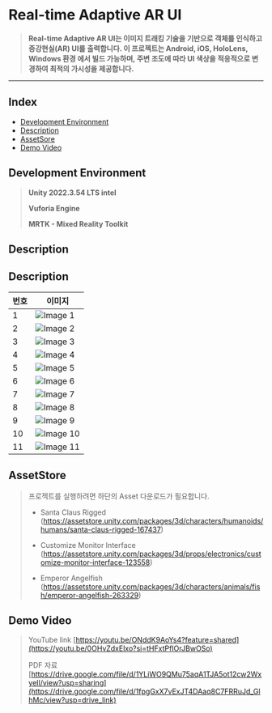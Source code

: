# Real-time Adaptive AR UI

> **Real-time Adaptive AR UI는 이미지 트래킹 기술을 기반으로 객체를 인식하고 증강현실(AR) UI를 출력합니다. 이 프로젝트는 Android, iOS, HoloLens, Windows 환경 에서 빌드 가능하며, 주변 조도에 따라 UI 색상을 적응적으로 변경하여 최적의 가시성을 제공합니다.**
---
## Index
  - [Development Environment](#Development-Environment)
  - [Description](#Description)
  - [AssetSore](#AssetStore)
  - [Demo Video](#Demo-Video)

## Development Environment

> **Unity 2022.3.54 LTS intel**
> 
> **Vuforia Engine**
> 
> **MRTK - Mixed Reality Toolkit**

## Description

## Description

| 번호 | 이미지 |
|------|--------|
| 1    | ![Image 1](https://i.imgur.com/Zlq5ifu.png) |
| 2    | ![Image 2](https://i.imgur.com/fm8ml5L.png) |
| 3    | ![Image 3](https://i.imgur.com/TF8tc6z.png) |
| 4    | ![Image 4](https://i.imgur.com/qLIkgAh.png) |
| 5    | ![Image 5](https://i.imgur.com/DVSz302.png) |
| 6    | ![Image 6](https://i.imgur.com/kEYHG9Z.png) |
| 7    | ![Image 7](https://i.imgur.com/FKNg1m1.png) |
| 8    | ![Image 8](https://i.imgur.com/pRhdjMA.png) |
| 9    | ![Image 9](https://i.imgur.com/vi50MGR.png) |
| 10   | ![Image 10](https://i.imgur.com/DCUByWJ.png) |
| 11   | ![Image 11](https://i.imgur.com/ZMpSBOZ.png) |


## AssetStore

> 프로젝트를 실행하려면 하단의 Asset 다운로드가 필요합니다.
> - Santa Claus Rigged (https://assetstore.unity.com/packages/3d/characters/humanoids/humans/santa-claus-rigged-167437)
> 
> - Customize Monitor Interface (https://assetstore.unity.com/packages/3d/props/electronics/customize-monitor-interface-123558)
>   
> - Emperor Angelfish (https://assetstore.unity.com/packages/3d/characters/animals/fish/emperor-angelfish-263329)

## Demo Video

> YouTube link
> [https://youtu.be/ONddK9AoYs4?feature=shared](https://youtu.be/0OHvZdxElxo?si=tHFxtPfIOrJBwOSo)
>
> PDF 자료
> [https://drive.google.com/file/d/1YLiWO9QMu75aqA1TJA5ot12cw2WxyeIl/view?usp=sharing](https://drive.google.com/file/d/1fpgGxX7vExJT4DAaq8C7FRRuJd_GlhMc/view?usp=drive_link)

